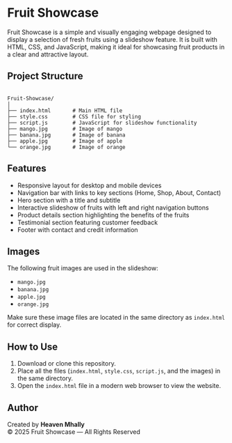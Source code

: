 # Fruit Showcase

Fruit Showcase is a simple and visually engaging webpage designed to display a selection of fresh fruits using a slideshow feature. It is built with HTML, CSS, and JavaScript, making it ideal for showcasing fruit products in a clear and attractive layout.

## Project Structure

```

Fruit-Showcase/
│
├── index.html       # Main HTML file
├── style.css        # CSS file for styling
├── script.js        # JavaScript for slideshow functionality
├── mango.jpg        # Image of mango
├── banana.jpg       # Image of banana
├── apple.jpg        # Image of apple
└── orange.jpg       # Image of orange

```

## Features

- Responsive layout for desktop and mobile devices
- Navigation bar with links to key sections (Home, Shop, About, Contact)
- Hero section with a title and subtitle
- Interactive slideshow of fruits with left and right navigation buttons
- Product details section highlighting the benefits of the fruits
- Testimonial section featuring customer feedback
- Footer with contact and credit information

## Images

The following fruit images are used in the slideshow:

- `mango.jpg`
- `banana.jpg`
- `apple.jpg`
- `orange.jpg`

Make sure these image files are located in the same directory as `index.html` for correct display.

## How to Use

1. Download or clone this repository.
2. Place all the files (`index.html`, `style.css`, `script.js`, and the images) in the same directory.
3. Open the `index.html` file in a modern web browser to view the website.

## Author

Created by **Heaven Mhally**  
© 2025 Fruit Showcase — All Rights Reserved
